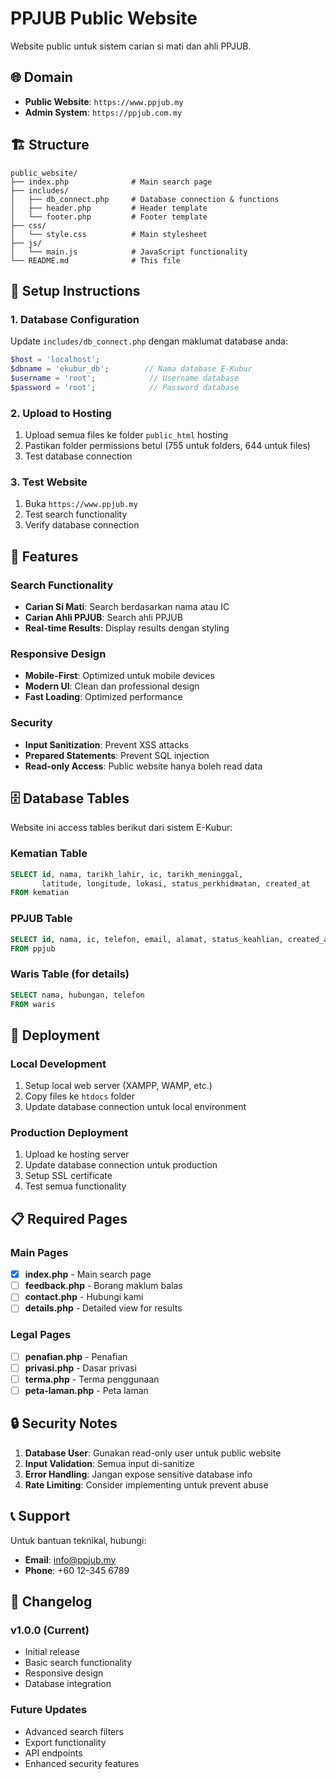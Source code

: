 # PPJUB Public Website

Website public untuk sistem carian si mati dan ahli PPJUB.

## 🌐 Domain
- **Public Website**: `https://www.ppjub.my`
- **Admin System**: `https://ppjub.com.my`

## 🏗️ Structure

```
public_website/
├── index.php              # Main search page
├── includes/
│   ├── db_connect.php     # Database connection & functions
│   ├── header.php         # Header template
│   └── footer.php         # Footer template
├── css/
│   └── style.css          # Main stylesheet
├── js/
│   └── main.js            # JavaScript functionality
└── README.md              # This file
```

## 🔧 Setup Instructions

### 1. Database Configuration
Update `includes/db_connect.php` dengan maklumat database anda:

```php
$host = 'localhost';
$dbname = 'ekubur_db';        // Nama database E-Kubur
$username = 'root';            // Username database
$password = 'root';            // Password database
```

### 2. Upload to Hosting
1. Upload semua files ke folder `public_html` hosting
2. Pastikan folder permissions betul (755 untuk folders, 644 untuk files)
3. Test database connection

### 3. Test Website
1. Buka `https://www.ppjub.my`
2. Test search functionality
3. Verify database connection

## 📱 Features

### Search Functionality
- **Carian Si Mati**: Search berdasarkan nama atau IC
- **Carian Ahli PPJUB**: Search ahli PPJUB
- **Real-time Results**: Display results dengan styling

### Responsive Design
- **Mobile-First**: Optimized untuk mobile devices
- **Modern UI**: Clean dan professional design
- **Fast Loading**: Optimized performance

### Security
- **Input Sanitization**: Prevent XSS attacks
- **Prepared Statements**: Prevent SQL injection
- **Read-only Access**: Public website hanya boleh read data

## 🗄️ Database Tables

Website ini access tables berikut dari sistem E-Kubur:

### Kematian Table
```sql
SELECT id, nama, tarikh_lahir, ic, tarikh_meninggal, 
       latitude, longitude, lokasi, status_perkhidmatan, created_at
FROM kematian
```

### PPJUB Table
```sql
SELECT id, nama, ic, telefon, email, alamat, status_keahlian, created_at
FROM ppjub
```

### Waris Table (for details)
```sql
SELECT nama, hubungan, telefon
FROM waris
```

## 🚀 Deployment

### Local Development
1. Setup local web server (XAMPP, WAMP, etc.)
2. Copy files ke `htdocs` folder
3. Update database connection untuk local environment

### Production Deployment
1. Upload ke hosting server
2. Update database connection untuk production
3. Setup SSL certificate
4. Test semua functionality

## 📋 Required Pages

### Main Pages
- [x] **index.php** - Main search page
- [ ] **feedback.php** - Borang maklum balas
- [ ] **contact.php** - Hubungi kami
- [ ] **details.php** - Detailed view for results

### Legal Pages
- [ ] **penafian.php** - Penafian
- [ ] **privasi.php** - Dasar privasi
- [ ] **terma.php** - Terma penggunaan
- [ ] **peta-laman.php** - Peta laman

## 🔒 Security Notes

1. **Database User**: Gunakan read-only user untuk public website
2. **Input Validation**: Semua input di-sanitize
3. **Error Handling**: Jangan expose sensitive database info
4. **Rate Limiting**: Consider implementing untuk prevent abuse

## 📞 Support

Untuk bantuan teknikal, hubungi:
- **Email**: info@ppjub.my
- **Phone**: +60 12-345 6789

## 📝 Changelog

### v1.0.0 (Current)
- Initial release
- Basic search functionality
- Responsive design
- Database integration

### Future Updates
- Advanced search filters
- Export functionality
- API endpoints
- Enhanced security features
